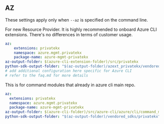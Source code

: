 ## AZ

These settings apply only when `--az` is specified on the command line.

For new Resource Provider. It is highly recommended to onboard Azure CLI extensions. There's no differences in terms of customer usage. 

``` yaml $(az) && $(target-mode) != 'core'
az:
    extensions: privatekx
    namespace: azure.mgmt.privatekx
    package-name: azure-mgmt-privatekx
az-output-folder: $(azure-cli-extension-folder)/src/privatekx
python-sdk-output-folder: "$(az-output-folder)/azext_privatekx/vendored_sdks/privatekx"
# add additional configuration here specific for Azure CLI
# refer to the faq.md for more details
```



This is for command modules that already in azure cli main repo. 
``` yaml $(az) && $(target-mode) == 'core'
az:
  extensions: privatekx
  namespace: azure.mgmt.privatekx
  package-name: azure-mgmt-privatekx
az-output-folder: $(azure-cli-folder)/src/azure-cli/azure/cli/command_modules/privatekx
python-sdk-output-folder: "$(az-output-folder)/vendored_sdks/privatekx"
``` 